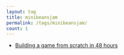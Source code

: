 ```yaml
---
layout: tag
title: minibeansjam
permalink: /tags/minibeansjam/
count: 1
---
```


- [Building a game from scratch in 48 hours](https://bitbrain.github.io/2020/04/08/minibeansjam5-building-a-game.html)
